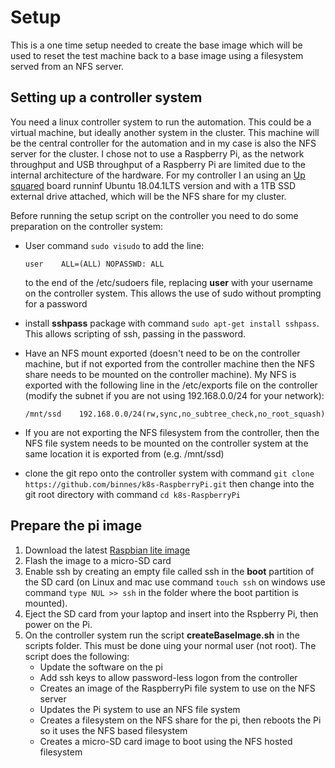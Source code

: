 # Setup

This is a one time setup needed to create the base image which will be used to reset the test machine back to a base image using a filesystem served from an NFS server.

## Setting up a controller system

You need a linux controller system to run the automation.  This could be a virtual machine, but ideally another system in the cluster.  This machine will be the central controller for the automation and in my case is also the NFS server for the cluster.  I chose not to use a Raspberry Pi, as the network throughput and USB throughput of a Raspberry Pi are limited due to the internal architecture of the hardware.  For my controller I an using an [Up squared](https://up-board.org/upsquared/specifications/) board runninf Ubuntu 18.04.1LTS version and with a 1TB SSD external drive attached, which will be the NFS share for my cluster.

Before running the setup script on the controller you need to do some preparation on the controller system:

- User command ```sudo visudo``` to add the line:

  ```text
  user    ALL=(ALL) NOPASSWD: ALL
  ```

  to the end of the /etc/sudoers file, replacing **user** with your username on the controller system.  This allows the use of sudo without prompting for a password
- install **sshpass** package with command ```sudo apt-get install sshpass```.  This allows scripting of ssh, passing in the password.
- Have an NFS mount exported (doesn't need to be on the controller machine, but if not exported from the controller machine then the NFS share needs to be mounted on the controller machine).  My NFS is exported with the following line in the /etc/exports file on the controller (modify the subnet if you are not using 192.168.0.0/24 for your network):

    ```text
    /mnt/ssd	192.168.0.0/24(rw,sync,no_subtree_check,no_root_squash)
    ```

- If you are not exporting the NFS filesystem from the controller, then the NFS file system needs to be mounted on the controller system at the same location it is exported from (e.g. /mnt/ssd)
- clone the git repo onto the controller system with command ```git clone https://github.com/binnes/k8s-RaspberryPi.git``` then change into the git root directory with command ```cd k8s-RaspberryPi```

## Prepare the pi image

1. Download the latest [Raspbian lite image](https://downloads.raspberrypi.org/raspbian_lite_latest)
2. Flash the image to a micro-SD card
3. Enable ssh by creating an empty file called ssh in the **boot** partition of the SD card (on Linux and mac use command ```touch ssh``` on windows use command ```type NUL >> ssh``` in the folder where the boot partition is mounted).
4. Eject the SD card from your laptop and insert into the Rspberry Pi, then power on the Pi.
5. On the controller system run the script **createBaseImage.sh** in the scripts folder.  This must be done uing your normal user (not root).  The script does the following:
   - Update the software on the pi
   - Add ssh keys to allow password-less logon from the controller
   - Creates an image of the RaspberryPi file system to use on the NFS server
   - Updates the Pi system to use an NFS file system
   - Creates a filesystem on the NFS share for the pi, then reboots the Pi so it uses the NFS based filesystem
   - Creates a micro-SD card image to boot using the NFS hosted filesystem

